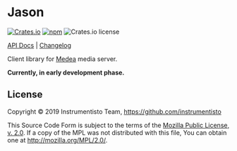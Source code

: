 Jason
=====

[![Crates.io](https://img.shields.io/crates/v/medea-jason)](https://crates.io/crates/medea-jason)
[![npm](https://img.shields.io/npm/v/medea-jason)](https://www.npmjs.com/package/medea-jason)
![Crates.io license](https://img.shields.io/crates/l/medea-jason)

[API Docs](https://docs.rs/medea-jason) |
[Changelog](CHANGELOG.md)

Client library for [Medea] media server.

__Currently, in early development phase.__




## License

Copyright © 2019 Instrumentisto Team, https://github.com/instrumentisto

This Source Code Form is subject to the terms of the [Mozilla Public License, v. 2.0](LICENSE.md). If a copy of the MPL was not distributed with this file, You can obtain one at http://mozilla.org/MPL/2.0/.





[Medea]: https://github.com/instrumentisto/medea
